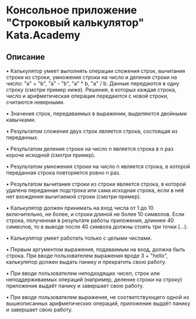 # Консольное приложение "Строковый калькулятор" Kata.Academy

## Описание

• Калькулятор умеет выполнять операции сложения строк, вычитания строки из строки, умножения строки на число и деления строки на число: "a" + "b", "a" - "b", "a" * b, "a" / b. Данные передаются в одну строку (смотри пример ниже). Решения, в которых каждая строка, число и арифметическая операция передаются с новой строки, считаются неверными.

• Значения строк, передаваемых в выражении, выделяются двойными кавычками.

• Результатом сложения двух строк является строка, состоящая из переданных.

• Результатом деления строки на число n является строка в n раз короче исходной (смотри пример).

• Результатом умножения строки на число n является строка, в которой переданная строка повторяется ровно n раз.

• Результатом вычитания строки из строки является строка, в которой удалена переданная подстрока или сама исходная строка, если в неё нет вхождения вычитаемой строки (смотри пример).

• Калькулятор должен принимать на вход числа от 1 до 10 включительно, не более, и строки длиной не более 10 символов. Если строка, полученная в результате работы приложения, длиннее 40 символов, то в выводе после 40 символа должны стоять три точки (...).

• Калькулятор умеет работать только с целыми числами.

• Первым аргументом выражения, подаваемым на вход, должна быть строка. При вводе пользователем выражения вроде 3 + "hello", калькулятор должен выдать панику и прекратить свою работу.

• При вводе пользователем неподходящих чисел, строк или неподдерживаемых операций (например, деление строки на строку) приложение выдаёт панику и завершает свою работу.

• При вводе пользователем выражения, не соответствующего одной из вышеописанных арифметических операций, приложение выдаёт панику и завершает свою работу.